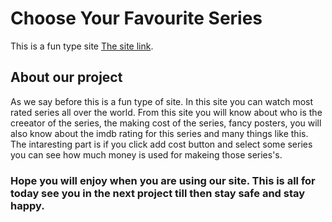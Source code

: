 # Choose Your Favourite Series

This is a fun type site [The site link](https://upbeat-bartik-178bae.netlify.app/).

## About our project

As we say before this is a fun type of site. In this site you can watch most rated series all over the world. From this site you will know about who is the creeator of the series, the making cost of the series, fancy posters, you will also know about the imdb rating for this series and many things like this. The intaresting part is if you click add cost button and select some series you can see how much money is used for makeing those series's.

### Hope you will enjoy when you are using our site. This is all for today see you in the next project till then stay safe and stay happy.
